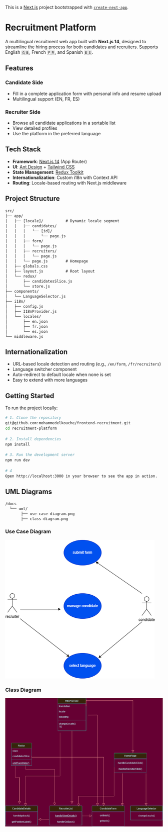 This is a [Next.js](https://nextjs.org/) project bootstrapped with [`create-next-app`](https://github.com/vercel/next.js/tree/canary/packages/create-next-app).

# Recruitment Platform

A multilingual recruitment web app built with **Next.js 14**, designed to streamline the hiring process for both candidates and recruiters. Supports English 🇬🇧, French 🇫🇷, and Spanish 🇪🇸.

## Features

### Candidate Side
- Fill in a complete application form with personal info and resume upload
- Multilingual support (EN, FR, ES)

### Recruiter Side
- Browse all candidate applications in a sortable list
- View detailed profiles
- Use the platform in the preferred language

## Tech Stack

- **Framework**: [Next.js 14](https://nextjs.org/) (App Router)
- **UI**: [Ant Design](https://ant.design/) + [Tailwind CSS](https://tailwindcss.com/)
- **State Management**: [Redux Toolkit](https://redux-toolkit.js.org/)
- **Internationalization**: Custom i18n with Context API
- **Routing**: Locale-based routing with Next.js middleware

## Project Structure
```
src/
├── app/
│   ├── [locale]/          # Dynamic locale segment
│   │   ├── candidates/
│   │   │   └── [id]/
│   │   │       └── page.js
│   │   ├── form/
│   │   │   └── page.js
│   │   ├── recruiters/
│   │   │   └── page.js
│   │   └── page.js        # Homepage
│   ├── globals.css
│   ├── layout.js          # Root layout
│   └── redux/
│       ├── candidatesSlice.js
│       └── store.js
├── components/
│   └── LanguageSelector.js
├── i18n/
│   ├── config.js
│   ├── I18nProvider.js
│   └── locales/
│       ├── en.json
│       ├── fr.json
│       └── es.json
└── middleware.js
```


## Internationalization

- URL-based locale detection and routing (e.g., `/en/form`, `/fr/recruiters`)
- Language switcher component
- Auto-redirect to default locale when none is set
- Easy to extend with more languages

## Getting Started

To run the project locally:

```bash
# 1. Clone the repository
git@github.com:mohammedelkouche/frontend-recruitment.git
cd recruitment-platform

# 2. Install dependencies
npm install

# 3. Run the development server
npm run dev

# 4
Open http://localhost:3000 in your browser to see the app in action.
```
## UML Diagrams

```
/docs
  └── uml/
       ├── use-case-diagram.png
       ├── class-diagram.png
```

### Use Case Diagram
![Use Case Diagram](./docs/uml/use-case-diagram.drawio.png)

### Class Diagram
![Class Diagram](./docs/uml/class-diagram.drawio.png)




